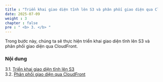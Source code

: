 ```yaml
---
title : "Triển khai giao diện tĩnh lên S3 và phân phối giao diện qua CloudFront"
date: 2025-07-09 
weight : 3 
chapter : false
pre : " <b> 3. </b> "
---
```


Trong bước này, chúng ta sẽ thực hiện triển khai giao diện tĩnh lên S3 và phân phối giao diện qua CloudFront.

### Nội dung
3.1. [Triển khai giao diện tĩnh lên S3](3.1-interview-S3/) \
3.2. [Phân phối giao diện qua CloudFront](3.2-CloudFront/) 
